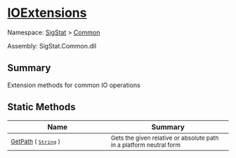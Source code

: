 # [IOExtensions](./IOExtensions.md)

Namespace: [SigStat](../../) > [Common](./README.md)

Assembly: SigStat.Common.dll

## Summary
Extension methods for common IO operations

## Static Methods

| Name<div><a href="#"><img width=400></a></div> | Summary<div><a href="#"><img width=475></a></div> | 
| --- | --- | 
| <sub>[GetPath](./Methods/IOExtensions--GetPath.md) ( [`String`](https://docs.microsoft.com/en-us/dotnet/api/System.String) )</sub> | <sub>Gets the given relative or absolute path in a platform neutral form</sub> | 


